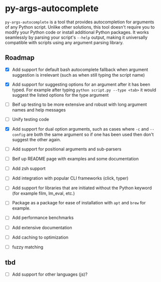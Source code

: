 
# py-args-autocomplete

`py-args-autocomplete` is a tool that provides autocompletion for arguments of any Python script. Unlike other solutions, this tool doesn't require you to modify your Python code or install additional Python packages. It works seamlessly by parsing your script's `--help` output, making it universally compatible with scripts using any argument parsing library.


## Roadmap
* [x] Add support for default bash autocomplete fallback when argument suggestion is irrelevant (such as when still typing the script name)
* [x] Add support for suggesting options for an argument after it has been typed. For example after typing `python script.py --type <tab>` it would suggest the listed options for the type argument
* [ ] Beif up testing to be more extensive and robust with long argument names and help messages
* [ ] Unify testing code
* [x] Add support for dual option arguments, such as cases where `-c` and `--config` are both the same argument so if one has been used then don't suggest the other again.
* [ ] Add support for positional arguments and sub-parsers
* [ ] Beif up README page with examples and some documentation
* [ ] Add zsh support 
* [ ] Add integration with popular CLI frameworks (click, typer)
* [ ] Add support for libraries that are initiated without the Python keyword (for example film, lm_eval, etc.)
* [ ] Package as a package for ease of installation with `apt` and `brew` for example.
* [ ] Add performance benchmarks
* [ ] Add extensive documentation
* [ ] Add caching to optimization
* [ ] fuzzy matching


## tbd
* [ ] Add support for other languages (js)?

